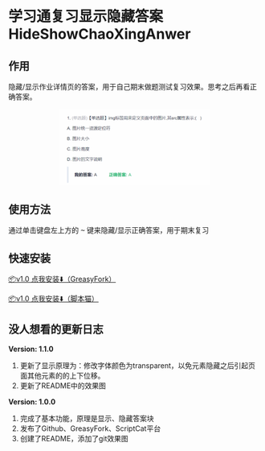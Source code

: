 # 学习通复习显示隐藏答案 HideShowChaoXingAnwer
## 作用
隐藏/显示作业详情页的答案，用于自己期末做题测试复习效果。思考之后再看正确答案。
<div align="center">
    <img src="pics/ShowEffect.gif" alt="效果演示" width="300">
</div>

## 使用方法
通过单击键盘左上方的 <kbd>~</kbd> 键来隐藏/显示正确答案，用于期末复习

## 快速安装
[📦v1.0 点我安装⬇️（GreasyFork）](https://update.greasyfork.org/scripts/483510.user.js)

[📦v1.0 点我安装⬇️（脚本猫）](https://scriptcat.org/scripts/code/1460/%E8%B6%85%E6%98%9F%E9%9A%90%E8%97%8F%E6%98%BE%E7%A4%BA%E6%AD%A3%E7%A1%AE%E7%AD%94%E6%A1%88.user.js)

## 没人想看的更新日志
**Version: 1.1.0**
1. 更新了显示原理为：修改字体颜色为transparent，以免元素隐藏之后引起页面其他元素的的上下位移。
2. 更新了README中的效果图

**Version: 1.0.0**
1. 完成了基本功能，原理是显示、隐藏答案块
2. 发布了Github、GreasyFork、ScriptCat平台
3. 创建了README，添加了git效果图